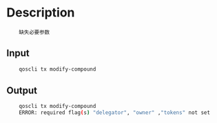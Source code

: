 # Description

```text
    缺失必要参数
```

## Input

```bash
    qoscli tx modify-compound
```

## Output

```bash
    qoscli tx modify-compound
    ERROR: required flag(s) "delegator", "owner" ,"tokens" not set
```
